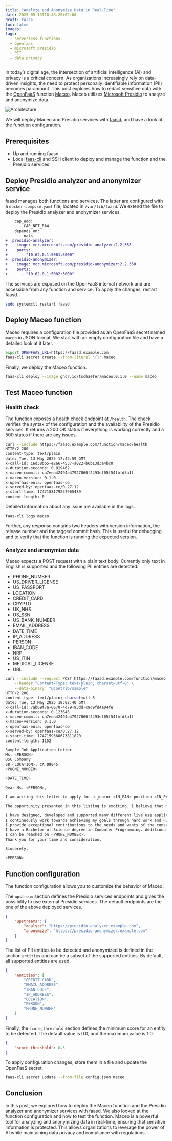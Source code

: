 ```yaml
---
title: "Analyze and Anonymize Data in Real-Time"
date: 2025-05-13T10:48:20+02:00
draft: false
toc: false
images:
tags:
  - serverless functions
  - openfaas
  - microsoft presidio
  - PII
  - data privacy
---
```


In today’s digital age, the intersection of artificial intelligence (AI) and
privacy is a critical concern. As organizations increasingly rely on
data-driven insights, the need to protect personally identifiable information
(PII) becomes paramount. This post explores how to redact sensitive data with
the [OpenFaaS](https://www.openfaas.com) function [Maceo](https://github.com/tschaefer/maceo).
Maceo utilizes [Microsoft Presidio](https://github.com/microsoft/presidio) to
analyze and anonymize data.

![Architecture](/images/openfaas-maceo-hetzner.png)

We will deploy Maceo and Presidio services with
[faasd](https://docs.openfaas.com/deployment/edge/), and have a look at the
function configuration.

## Prerequisites

- Up and running faasd.
- Local [faas-cli](https://docs.openfaas.com/cli/install/) and SSH client
  to deploy and manage the function and the Presidio services.

## Deploy Presidio analyzer and anonymizer service

faasd manages both functions and services. The latter are configured with a
`docker-compose.yaml` file, located in `/var/lib/faasd`. We extend the file
to deploy the Presidio analyzer and anonymizer services.

```diff
    cap_add:
      - CAP_NET_RAW
    depends_on:
      - nats
+  presidio-analyzer:
+    image: mcr.microsoft.com/presidio-analyzer:2.2.358
+    ports:
+      - "10.62.0.1:5001:3000"
+  presidio-anonymizer:
+    image: mcr.microsoft.com/presidio-anonymizer:2.2.358
+    ports:
+      - "10.62.0.1:5002:3000"
```

The services are exposed on the OpenFaaS internal network and are accessible
from any function and service. To apply the changes, restart faasd.

```bash
sudo systemctl restart faasd
```

## Deploy Maceo function

Maceo requires a configuration file provided as an OpenFaaS secret named
`maceo` in JSON format. We start with an empty configuration file and have a
detailed look at it later.

```bash
export OPENFAAS_URL=https://faasd.example.com
faas-cli secret create --from-literal '{}' maceo
```
Finally, we deploy the Maceo function.

```bash
faas-cli deploy --image ghcr.io/tschaefer/maceo:0.1.0 --name maceo
```

## Test Maceo function

### Health check

The function exposes a health check endpoint at `/health`. The check verifies
the syntax of the configuration and the availability of the Presidio services.
It returns a 200 OK status if everything is working correctly and a 500 status
if there are any issues.

```bash
curl --include https://faasd.example.com/function/maceo/health
HTTP/2 200
content-type: text/plain
date: Tue, 13 May 2025 17:42:59 GMT
x-call-id: 16d38bb5-e2a6-4537-a022-b6b13d3a4bc0
x-duration-seconds: 0.019462
x-maceo-commit: ca7eea42494e47927860f2493ef05f54fbfd3a1f
x-maceo-version: 0.1.0
x-openfaas-eula: openfaas-ce
x-served-by: openfaas-ce/0.27.12
x-start-time: 1747158179257965489
content-length: 0
```

Detailed information about any issue are available in the logs.

```bash
faas-cli logs maceo
```

Further, any response contains two headers with version information, the
release number and the tagged commit hash. This is useful for debugging and to
verify that the function is running the expected version.

### Analyze and anonymize data

Maceo expects a POST request with a plain text body. Currently only text
in English is supported and the following PII entities are detected.

- PHONE_NUMBER
- US_DRIVER_LICENSE
- US_PASSPORT
- LOCATION
- CREDIT_CARD
- CRYPTO
- UK_NHS
- US_SSN
- US_BANK_NUMBER
- EMAIL_ADDRESS
- DATE_TIME
- IP_ADDRESS
- PERSON
- IBAN_CODE
- NRP
- US_ITIN
- MEDICAL_LICENSE
- URL

```bash
curl --include --request POST https://faasd.example.com/function/maceo \
    --header "Content-Type: text/plain; charset=utf-8" \
    --data-binary  "@contrib/sample"
HTTP/2 200
content-type: text/plain; charset=utf-8
date: Tue, 13 May 2025 18:02:40 GMT
x-call-id: 7ab69f7a-0670-4d79-93dd-c9d9fd4a04fe
x-duration-seconds: 0.123645
x-maceo-commit: ca7eea42494e47927860f2493ef05f54fbfd3a1f
x-maceo-version: 0.1.0
x-openfaas-eula: openfaas-ce
x-served-by: openfaas-ce/0.27.12
x-start-time: 1747159360673811820
content-length: 1152

Sample Job Application Letter
Ms. <PERSON>
DSC Company
68 <LOCATION>, CA 09045
<PHONE_NUMBER>

<DATE_TIME>

Dear Ms. <PERSON>,

I am writing this letter to apply for a junior <IN_PAN> position <IN_PAN> in your organisation. As requested, I am enclosing a completed job application, my certificates, my resumes, and four <IN_PAN> in this letter.

The opportunity presented in this listing is exciting. I believe that my firm and <DATE_TIME> of technical experiences and education will make me a competent person for the position. The main strengths that I have, which I will <IN_PAN> to this position include:

I have designed, developed and supported many different live use applications.
I continuously work towards achieving my goals through hard work and <IN_PAN>.
I provide exceptional contributions to the needs and wants of the consumers.
I have a Bachelor of Science degree in Computer Programming. Additionally, I have in-depth knowledge of the complete cycle of a soft development project. Whenever the need arises, I learn new technologies.
I can be reached on <PHONE_NUMBER>.
Thank you for your time and consideration.

Sincerely,

<PERSON>
```

## Function configuration

The function configuration allows you to customize the behavior of Maceo.

The `upstream` section defines the Presidio services endpoints and gives the
possibility to use external Presidio services. The default endpoints are the
one of the above deployed services.


```json
{
    "upstreams": {
        "analyze": "https://presidio-analyzer.example.com",
        "anonymize": "https://presidio-anonymizer.example.com"
    }
}
```

The list of PII entities to be detected and anonymized is defined in the
section `entities` and can be a subset of the supported entities. By default,
all supported entities are used.

```json
{
    "entities": [
        "CREDIT_CARD",
        "EMAIL_ADDRESS",
        "IBAN_CODE",
        "IP_ADDRESS",
        "LOCATION",
        "PERSON",
        "PHONE_NUMBER"
    ]
}
```

Finally, the `score_threshold` section defines the minimum score for an entity
to be detected. The default value is 0.0, and the maximum value is 1.0.

```json
{
    "score_threshold": 0.5
}
```

To apply configuration changes, store them in a file and update the OpenFaaS
secret.

```bash
faas-cli secret update --from-file config.json maceo
```


## Conclusion

In this post, we explored how to deploy the Maceo function and the Presidio
analyzer and anonymizer services with faasd. We also looked at the function
configuration and how to test the function. Maceo is a powerful tool for
analyzing and anonymizing data in real-time, ensuring that sensitive
information is protected. This allows organizations to leverage the power of
AI while maintaining data privacy and compliance with regulations.
